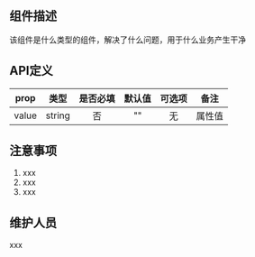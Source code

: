 ## 组件描述
该组件是什么类型的组件，解决了什么问题，用于什么业务产生干净
## API定义
| prop | 类型 | 是否必填 | 默认值 | 可选项 | 备注 |
| :--------: | :--------: | :--------: | :--------: | :--------: | :--------: |
| value | string | 否 | "" | 无 | 属性值 |
## 注意事项
1. xxx
2. xxx
3. xxx
## 维护人员
xxx